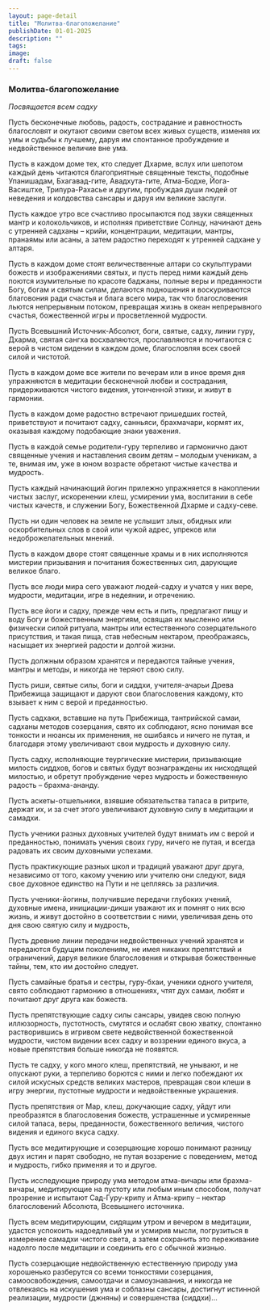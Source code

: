 ```yaml
---
layout: page-detail
title: "Молитва-благопожелание"
publishDate: 01-01-2025
description: ""
tags:
image:
draft: false
---
```


### Молитва-благопожелание

_Посвящается всем садху_

Пусть бесконечные любовь, радость, сострадание и равностность благословят и окутают своими светом всех живых существ, изменяя их умы и судьбы к лучшему, даруя им спонтанное пробуждение и недвойственное величие вне ума.

Пусть в каждом доме тех, кто следует Дхарме, вслух или шепотом каждый день читаются благоприятные священные тексты, подобные Упанишадам, Бхагавад-гите, Авадхута-гите, Атма-Бодхе, Йога-Васиштхе, Трипура-Рахасье и другим, пробуждая души людей от неведения и колдовства сансары и даруя им великие заслуги.

Пусть каждое утро все счастливо просыпаются под звуки священных мантр и колокольчиков, и исполняя приветствие Солнцу, начинают день с утренней садханы – крийи, концентрации, медитации, мантры, пранаямы или асаны, а затем радостно переходят к утренней садхане у алтаря.

Пусть в каждом доме стоят величественные алтари со скульптурами божеств и изображениями святых, и пусть перед ними каждый день поются изумительные по красоте баджаны, полные веры и преданности Богу, богам и святым силам, делаются подношения и воскуриваются благовония ради счастья и блага всего мира, так что благословения льются непрерывным потоком, превращая жизнь в океан непрерывного счастья, божественной игры и просветленной мудрости.

Пусть Всевышний Источник-Абсолют, боги, святые, садху, линии гуру, Дхарма, святая сангха восхваляются, прославляются и почитаются с верой в чистом видении в каждом доме, благословляя всех своей силой и чистотой.

Пусть в каждом доме все жители по вечерам или в иное время дня упражняются в медитации бесконечной любви и сострадания, придерживаются чистого видения, утонченной этики, и живут в гармонии.

Пусть в каждом доме радостно встречают пришедших гостей, приветствуют и почитают садху, санньяси, брахмачари, кормят их, оказывая каждому подобающие знаки уважения.

Пусть в каждой семье родители-гуру терпеливо и гармонично дают священные учения и наставления своим детям – молодым ученикам, а те, внимая им, уже в юном возрасте обретают чистые качества и мудрость.

Пусть каждый начинающий йогин прилежно упражняется в накоплении чистых заслуг, искоренении клеш, усмирении ума, воспитании в себе чистых качеств, и служении Богу, Божественной Дхарме и садху-севе.

Пусть ни один человек на земле не услышит злых, обидных или оскорбительных слов в свой или чужой адрес, упреков или недоброжелательных мнений.

Пусть в каждом дворе стоят священные храмы и в них исполняются мистерии призывания и почитания божественных сил, дарующие великое благо.

Пусть все люди мира сего уважают людей-садху и учатся у них вере, мудрости, медитации, игре в недеянии, и отречению.

Пусть все йоги и садху, прежде чем есть и пить, предлагают пищу и воду Богу и божественным энергиям, освящая их мысленно или физически силой ритуала, мантры или естественного созерцательного присутствия, и такая пища, став небесным нектаром, преображаясь, насыщает их энергией радости и долгой жизни.

Пусть должным образом хранятся и передаются тайные учения, мантры и методы, и никогда не теряют свою силу.

Пусть риши, святые силы, боги и сиддхи, учителя-ачарьи Древа Прибежища защищают и даруют свои благословения каждому, кто взывает к ним с верой и преданностью.

Пусть садхаки, вставшие на путь Прибежища, тантрийской самаи, садханы методов созерцания, свято их соблюдают, ясно понимая все тонкости и нюансы их применения, не ошибаясь и ничего не путая, и благодаря этому увеличивают свои мудрость и духовную силу.

Пусть садху, исполняющие теургические мистерии, призывающие милость сиддхов, богов и святых будут вознаграждены их нисходящей милостью, и обретут пробуждение через мудрость и божественную радость – брахма-ананду.

Пусть аскеты-отшельники, взявшие обязательства тапаса в ритрите, держат их, и за счет этого увеличивают духовную силу в медитации и самадхи.

Пусть ученики разных духовных учителей будут внимать им с верой и преданностью, понимать учения своих гуру, ничего не путая, и всегда радовать их своим духовными успехами.

Пусть практикующие разных школ и традиций уважают друг друга, независимо от того, какому учению или учителю они следуют, видя свое духовное единство на Пути и не цепляясь за различия.

Пусть ученики-йогины, получившие передачи глубоких учений, духовные имена, инициации-дикши уважают их и помнят о них всю жизнь, и живут достойно в соответствии с ними, увеличивая день ото дня свою святую силу и мудрость,

Пусть древние линии передачи недвойственных учений хранятся и передаются будущим поколениям, не имея никаких препятствий и ограничений, даруя великие благословения и открывая божественные тайны, тем, кто им достойно следует.

Пусть самайные братья и сестры, гуру-бхаи, ученики одного учителя, свято соблюдают гармонию в отношениях, чтят дух самаи, любят и почитают друг друга как божеств.

Пусть препятствующие садху силы сансары, увидев свою полную иллюзорность, пустотность, смутятся и ослабят свою хватку, спонтанно растворившись в игривом свете недвойственной божественной мудрости, чистом видении всех садху и воззрении единого вкуса, а новые препятствия больше никогда не появятся.

Пусть те садху, у кого много клеш, препятствий, не унывают, и не опускают руки, а терпеливо борются с ними и легко побеждают их силой искусных средств великих мастеров, превращая свои клеши в игру энергии, пустотные мудрости и недвойственные украшения.

Пусть препятствия от Мар, клеш, докучающие садху, уйдут или преобразятся в благословения божеств, устрашенные и усмиренные силой тапаса, веры, преданности, божественного величия, чистого видения и единого вкуса садху.

Пусть все медитирующие и созерцающие хорошо понимают разницу двух истин и парят свободно, не путая воззрение с поведением, метод и мудрость, гибко применяя и то и другое.

Пусть исследующие природу ума методом атма-вичары или брахма-вичары, медитирующие на пустоту или любым иным способом, получат прозрение и испытают Сад-Гуру-крипу и Атма-крипу – нектар благословений Абсолюта, Всевышнего источника.

Пусть всем медитирующим, сидящим утром и вечером в медитации, удастся успокоить надоедливый ум и усмирив мысли, погрузиться в измерение самадхи чистого света, а затем сохранить это переживание надолго после медитации и соединить его с обычной жизнью.

Пусть созерцающие недвойственную естественную природу ума хорошенько разберутся со всеми тонкостями созерцания, самоосвобождения, самоотдачи и самоузнавания, и никогда не отвлекаясь на искушения ума и соблазны сансары, достигнут истинной реализации, мудрости (джняны) и совершенства (сиддхи)...
  
  
